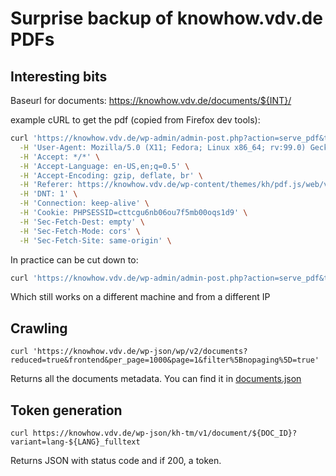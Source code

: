 # Surprise backup of knowhow.vdv.de PDFs

## Interesting bits

Baseurl for documents: https://knowhow.vdv.de/documents/${INT}/

example cURL to get the pdf (copied from Firefox dev tools):

```sh
curl 'https://knowhow.vdv.de/wp-admin/admin-post.php?action=serve_pdf&token=62637013c4106' \
  -H 'User-Agent: Mozilla/5.0 (X11; Fedora; Linux x86_64; rv:99.0) Gecko/20100101 Firefox/99.0' \
  -H 'Accept: */*' \
  -H 'Accept-Language: en-US,en;q=0.5' \
  -H 'Accept-Encoding: gzip, deflate, br' \
  -H 'Referer: https://knowhow.vdv.de/wp-content/themes/kh/pdf.js/web/viewer.html?file=https%3A%2F%2Fknowhow.vdv.de%2Fwp-admin%2Fadmin-post.php%3Faction%3Dserve_pdf%26token%3D62637013c4106' \
  -H 'DNT: 1' \
  -H 'Connection: keep-alive' \
  -H 'Cookie: PHPSESSID=cttcgu6nb06ou7f5mb00oqs1d9' \
  -H 'Sec-Fetch-Dest: empty' \
  -H 'Sec-Fetch-Mode: cors' \
  -H 'Sec-Fetch-Site: same-origin' \
```

In practice can be cut down to:

```sh
curl 'https://knowhow.vdv.de/wp-admin/admin-post.php?action=serve_pdf&token=62637013c4106'
```

Which still works on a different machine and from a different IP

## Crawling

```
curl 'https://knowhow.vdv.de/wp-json/wp/v2/documents?reduced=true&frontend&per_page=1000&page=1&filter%5Bnopaging%5D=true'
```

Returns all the documents metadata. You can find it in [documents.json](./documents.json)

## Token generation

```
curl https://knowhow.vdv.de/wp-json/kh-tm/v1/document/${DOC_ID}?variant=lang-${LANG}_fulltext
```

Returns JSON with status code and if 200, a token.
